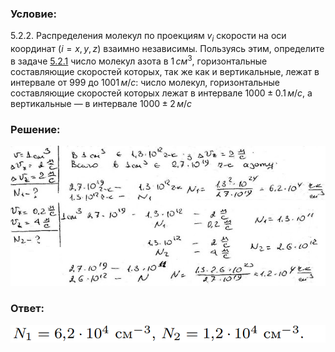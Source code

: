 ###  Условие: 

$5.2.2.$ Распределения молекул по проекциям $v_i$ скорости на оси координат $(i = x, y, z)$ взаимно независимы. Пользуясь этим, определите в задаче [5.2.1](../5.2.1) число молекул азота в $1 \,см^3$, горизонтальные составляющие скоростей которых, так же как и вертикальные, лежат в интервале от $999$ до $1001 \,м/с$: число молекул, горизонтальные составляющие скоростей которых лежат в интервале $1000\pm 0.1 \,м/с$, а вертикальные — в интервале $1000 \pm 2 \,м/с$ 

###  Решение: 

![|640x285, 67%](../../img/5.2.2/1.jpg) 

###  Ответ: 

![|741x42, 84%](../../img/5.2.2/ans.png) 
